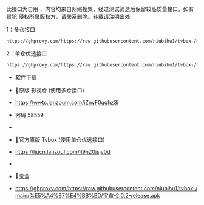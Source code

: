 此接口为自用 ，内容均来自网络搜集，经过测试筛选后保留较高质量接口，如有冒犯 侵权所属版权方，请联系删除。转载请注明出处

1：多仓接口
````bash
https://ghproxy.com/https://raw.githubusercontent.com/niubihu1/tvbox-/main/tv8.json
````

2：单仓优选接口
````bash
https://ghproxy.com/https://raw.githubusercontent.com/niubihu1/tvbox-/main/1.json
````

- 软件下载
- 🔰原版 影视仓 (使用多仓接口)
- https://wwtc.lanzoum.com/iZnvF0qqhz3i
- 密码 58559

-  
- 🔰官方原版 Tvbox (使用单仓优选接口)
- https://liucn.lanzouf.com/iI9hZ0jsjv0d

- 
- 🔰宝盒
- https://ghproxy.com/https://raw.githubusercontent.com/niubihu1/tvbox-/main/%E5%A4%87%E4%BB%BD/宝盒-2.0.2-release.apk
